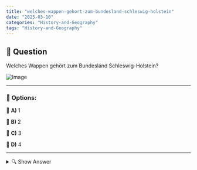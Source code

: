 ```yaml
---
title: "welches-wappen-gehort-zum-bundesland-schleswig-holstein"
date: "2025-03-10"
categories: "History-and-Geography"
tags: "History-and-Geography"
---
```


## 📌 **Question**

Welches Wappen gehört zum Bundesland Schleswig-Holstein?

![Image](https://www.einbuergerungstest-online.de/img/fragen/441.png)

---

### 📝 **Options:**

🔘 **A)** 1

🔘 **B)** 2

🔘 **C)** 3

🔘 **D)** 4

---

<details>
  <summary>🔍 Show Answer</summary>

  <p>
💡  <b>Correct Answer:</b>  c
  </p>
  <p>
    📖<b>Explanation:</b>
    Das Wappen von Schleswig-Holstein zeigt ein rotes Schwert vor einem silbernen Wellenmuster auf blauem Grund. Das Schwert symbolisiert die historische Zugehörigkeit zum Herzogtum Schleswig, während die Wellen das Meer und die Küstenregion des Bundeslandes repräsentieren. Die Farben Blau und Silber stehen für Loyalität und Reinheit. Dieses Wappen wird offiziell vom Land Schleswig-Holstein verwendet und ist ein wichtiges Symbol der regionalen Identität. Es erscheint auf offiziellen Dokumenten, Gebäuden und in der Verwaltung, um die Zugehörigkeit zum Bundesland zu kennzeichnen.
  </p>
</details>
